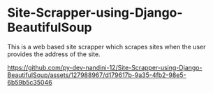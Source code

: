 # Site-Scrapper-using-Django-BeautifulSoup
This is a web based site scrapper which scrapes sites when the user provides the address of the site.




https://github.com/py-dev-nandini-12/Site-Scrapper-using-Django-BeautifulSoup/assets/127988967/d179617b-9a35-4fb2-98e5-6b59b5c35046


